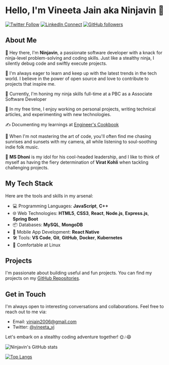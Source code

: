 # Hello, I'm Vineeta Jain aka Ninjavin 👋

[![Twitter Follow](https://img.shields.io/twitter/follow/vineeta_vj?style=social)](https://twitter.com/vineeta_vj)
[![LinkedIn Connect](https://img.shields.io/badge/-LinkedIn-0077B5?style=flat&logo=linkedin)](https://linkedin.com/in/vineeta-jain-085a11196)
[![GitHub followers](https://img.shields.io/github/followers/Ninjavin?label=Follow&style=social)](https://github.com/Ninjavin)

## About Me

👋 Hey there, I'm **Ninjavin**, a passionate software developer with a knack for ninja-level problem-solving and coding skills. Just like a stealthy ninja, I silently debug code and swiftly execute projects.

🌱 I'm always eager to learn and keep up with the latest trends in the tech world. I believe in the power of open source and love to contribute to projects that inspire me.

💼 Currently, I'm honing my ninja skills full-time at a PBC as a Associate Software Developer

🚀 In my free time, I enjoy working on personal projects, writing technical articles, and experimenting with new technologies.

✍️ Documenting my learnings at [Engineer's Cookbook](https://ninjavin.gitbook.io/engineers-cookbook/)

🌅 When I'm not mastering the art of code, you'll often find me chasing sunrises and sunsets with my camera, all while listening to soul-soothing indie folk music.

🏏 **MS Dhoni** is my idol for his cool-headed leadership, and I like to think of myself as having the fiery determination of **Virat Kohli** when tackling challenging projects.

## My Tech Stack

Here are the tools and skills in my arsenal:

- 💻 Programming Languages: **JavaScript**, **C++**
- 🌐 Web Technologies: **HTML5**, **CSS3**, **React**, **Node.js**, **Express.js**, **Spring Boot**
- 📦 Databases: **MySQL**, **MongoDB**
- 📱 Mobile App Development: **React Native**
- 🛠️ Tools: **VS Code**, **Git**, **GitHub**, **Docker**, **Kubernetes**
- 🐧 Comfortable at Linux

## Projects

I'm passionate about building useful and fun projects. You can find my projects on my [GitHub Repositories](https://github.com/Ninjavin?tab=repositories).

## Get in Touch

I'm always open to interesting conversations and collaborations. Feel free to reach out to me via:

- Email: [vinjain2006@gmail.com](mailto:vinjain2006@gmail.com)
- Twitter: [@vineeta_vj](https://twitter.com/vineeta_vj)

Let's embark on a stealthy coding adventure together! 🌞🎶😄

![Ninjavin's GitHub stats](https://github-readme-stats.vercel.app/api?username=Ninjavin&show_icons=true)

[![Top Langs](https://github-readme-stats.vercel.app/api/top-langs/?username=Ninjavin&layout=donut)](https://github.com/anuraghazra/github-readme-stats)
